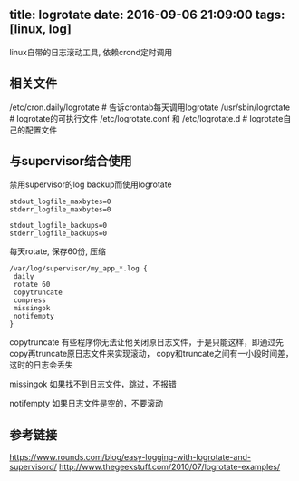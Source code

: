 title: logrotate
date: 2016-09-06 21:09:00
tags: [linux, log]
---

linux自带的日志滚动工具, 依赖crond定时调用

<!--more-->

## 相关文件

/etc/cron.daily/logrotate # 告诉crontab每天调用logrotate
/usr/sbin/logrotate # logrotate的可执行文件
/etc/logrotate.conf 和 /etc/logrotate.d # logrotate自己的配置文件

## 与supervisor结合使用

禁用supervisor的log backup而使用logrotate
```
stdout_logfile_maxbytes=0
stderr_logfile_maxbytes=0

stdout_logfile_backups=0
stderr_logfile_backups=0
```

每天rotate, 保存60份, 压缩
```
/var/log/supervisor/my_app_*.log {
 daily
 rotate 60
 copytruncate
 compress
 missingok
 notifempty
}
```

copytruncate
有些程序你无法让他关闭原日志文件，于是只能这样，即通过先copy再truncate原日志文件来实现滚动，
copy和truncate之间有一小段时间差，这时的日志会丢失

missingok
如果找不到日志文件，跳过，不报错

notifempty
如果日志文件是空的，不要滚动

## 参考链接
https://www.rounds.com/blog/easy-logging-with-logrotate-and-supervisord/
http://www.thegeekstuff.com/2010/07/logrotate-examples/

